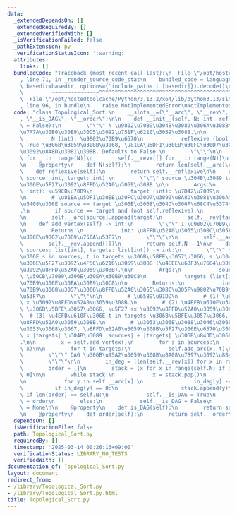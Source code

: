 ```yaml
---
data:
  _extendedDependsOn: []
  _extendedRequiredBy: []
  _extendedVerifiedWith: []
  _isVerificationFailed: false
  _pathExtension: py
  _verificationStatusIcon: ':warning:'
  attributes:
    links: []
  bundledCode: "Traceback (most recent call last):\n  File \"/opt/hostedtoolcache/Python/3.13.2/x64/lib/python3.13/site-packages/onlinejudge_verify/documentation/build.py\"\
    , line 71, in _render_source_code_stat\n    bundled_code = language.bundle(stat.path,\
    \ basedir=basedir, options={'include_paths': [basedir]}).decode()\n          \
    \         ~~~~~~~~~~~~~~~^^^^^^^^^^^^^^^^^^^^^^^^^^^^^^^^^^^^^^^^^^^^^^^^^^^^^^^^^^^^^^^^^^\n\
    \  File \"/opt/hostedtoolcache/Python/3.13.2/x64/lib/python3.13/site-packages/onlinejudge_verify/languages/python.py\"\
    , line 96, in bundle\n    raise NotImplementedError\nNotImplementedError\n"
  code: "class Topological_Sort:\n    __slots__=(\"__arc\", \"__rev\", \"__reflexive\"\
    , \"__is_DAG\", \"__order\")\n\n    def __init__(self, N: int, reflexive: bool\
    \ = False):\n        \"\"\" N \u9802\u70B9\u304B\u3089\u306A\u308B\u6709\u5411\
    \u7A7A\u30B0\u30E9\u30D5\u3092\u751F\u6210\u3059\u308B.\n\n        Args:\n   \
    \         N (int): \u9802\u70B9\u6570\n            reflexive (bool, optional):\
    \ True \u306B\u3059\u308B\u3068, \u81EA\u5DF1\u30EB\u30FC\u30D7\u306E\u8FFD\u52A0\
    \u3092\u8A8D\u3081\u308B. Defaults to False.\n        \"\"\"\n\n        self.__arc=[[]\
    \ for _ in  range(N)]\n        self.__rev=[[] for _ in range(N)]\n        self.__reflexive=reflexive\n\
    \n    @property\n    def N(self):\n        return len(self.__arc)\n\n    @property\n\
    \    def reflexive(self):\n        return self.__reflexive\n\n    def add_arc(self,\
    \ source: int, target: int):\n        \"\"\" source \u304B\u3089 target \u3078\
    \u306E\u5F27\u3092\u8FFD\u52A0\u3059\u308B.\n\n        Args:\n            source\
    \ (int): \u59CB\u70B9\n            target (int): \u7D42\u70B9\n        \"\"\"\n\
    \n        # \u81EA\u5DF1\u30EB\u30FC\u30D7\u3092\u8A8D\u3081\u306A\u3044\u5834\
    \u5408\u306E source == target \u306E\u3068\u304D\u306F\u68C4\u5374\u3059\u308B\
    .\n        if source == target and (not self.reflexive):\n            return\n\
    \n        self.__arc[source].append(target)\n        self.__rev[target].append(source)\n\
    \n    def add_vertex(self) -> int:\n        \"\"\" 1 \u9802\u70B9\u8FFD\u52A0\n\
    \n        Returns:\n            int: \u8FFD\u52A0\u3055\u308C\u305F\u9802\u70B9\
    \u306E\u9802\u70B9\u756A\u53F7\n        \"\"\"\n\n        self.__arc.append([])\n\
    \        self.__rev.append([])\n        return self.N - 1\n\n    def add_arc_multiple(self,\
    \ sources: list[int], targets: list[int]) -> int:\n        \"\"\" \u4EFB\u610F\
    \u306E s in sources, t in targets \u306B\u5BFE\u3057\u3066, s \u304B\u3089 t \u3078\
    \u306E\u5F27\u3092\u4F5C\u6210\u3059\u308B (\u4EEE\u60F3\u7684\u306B 1 \u9802\u70B9\
    \u3092\u8FFD\u52A0\u3059\u308B).\n\n        Args:\n            sources (list[int]):\
    \ \u59CB\u70B9\u306E\u30EA\u30B9\u30C8\n            targets (list[int]): \u7D42\
    \u70B9\u306E\u30EA\u30B9\u30C8\n\n        Returns:\n            int: \u8D85\u9802\
    \u70B9\u3068\u3057\u3066\u8FFD\u52A0\u3055\u308C\u305F\u9802\u70B9\u306E\u756A\
    \u53F7\n        \"\"\"\n\n        # \u65B9\u91DD\n        # (1) \u8D85\u9802\u70B9\
    \ x \u3092\u8FFD\u52A0\u3059\u308B.\n        # (2) \u4EFB\u610F\u306E s in sources\
    \ \u306B\u5BFE\u3057\u3066, \u5F27 sx \u3092\u8FFD\u52A0\u3059\u308B.\n      \
    \  # (3) \u4EFB\u610F\u306E t in targets \u306B\u5BFE\u3057\u3066, \u5F27 xt \u3092\
    \u8FFD\u52A0\u3059\u308B.\n        # \u3053\u306E\u3088\u3046\u306B\u3059\u308B\
    \u3053\u3068\u3067, \u8FFD\u52A0\u3059\u308B\u5F27\u306E\u6570\u3092 |sources|\
    \ x |targets| \u304B\u3089 |sources| + |targets| \u306B\u843D\u3068\u305B\u308B\
    .\n\n        x = self.add_vertex()\n        for s in sources:\n            self.add_arc(s,\
    \ x)\n\n        for t in targets:\n            self.add_arc(x, t)\n\n    def calculate(self):\n\
    \        \"\"\" DAG \u306B\u95A2\u3059\u308B\u8A08\u7B97\u3092\u884C\u3046.\n\
    \        \"\"\"\n\n        in_deg = [len(self.__rev[x]) for x in range(self.N)]\n\
    \        order = []\n        stack = [x for x in range(self.N) if in_deg[x] ==\
    \ 0]\n\n        while stack:\n            x = stack.pop()\n            order.append(x)\n\
    \n            for y in self.__arc[x]:\n                in_deg[y] -= 1\n      \
    \          if in_deg[y] == 0:\n                    stack.append(y)\n\n       \
    \ if len(order) == self.N:\n            self.__is_DAG = True\n            self.__order\
    \ = order\n        else:\n            self.__is_DAG = False\n            self.__order\
    \ = None\n\n    @property\n    def is_DAG(self):\n        return self.__is_DAG\n\
    \n    @property\n    def order(self):\n        return self.__order\n"
  dependsOn: []
  isVerificationFile: false
  path: Topological_Sort.py
  requiredBy: []
  timestamp: '2025-03-14 00:26:13+09:00'
  verificationStatus: LIBRARY_NO_TESTS
  verifiedWith: []
documentation_of: Topological_Sort.py
layout: document
redirect_from:
- /library/Topological_Sort.py
- /library/Topological_Sort.py.html
title: Topological_Sort.py
---
```

